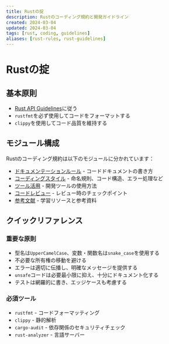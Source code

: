 ```yaml
---
title: Rustの掟
description: Rustのコーディング規約と開発ガイドライン
created: 2024-03-04
updated: 2024-03-04
tags: [rust, coding, guidelines]
aliases: [rust-rules, rust-guidelines]
---
```


# Rustの掟

## 基本原則

- [Rust API Guidelines](https://rust-lang.github.io/api-guidelines/)に従う
- `rustfmt`を必ず使用してコードをフォーマットする
- `clippy`を使用してコード品質を維持する

## モジュール構成

Rustのコーディング規約は以下のモジュールに分かれています：

- [ドキュメンテーションルール](rust/rustdoc.md) - コードドキュメントの書き方
- [コーディングスタイル](rust/ruststyle.md) - 命名規則、コード構造、エラー処理など
- [ツール活用](rust/rusttools.md) - 開発ツールの使用方法
- [コードレビュー](rust/rustreview.md) - レビュー時のチェックポイント
- [参考文献](rust/rustrefs.md) - 学習リソースと参考資料

## クイックリファレンス

### 重要な原則

- 型名は`UpperCamelCase`、変数・関数名は`snake_case`を使用する
- 不必要な所有権の移動を避ける
- エラーは適切に伝播し、明確なメッセージを提供する
- `unsafe`コードは必要最小限に抑え、十分にドキュメント化する
- テストは網羅的に書き、エッジケースも考慮する

### 必須ツール

- `rustfmt` - コードフォーマッティング
- `clippy` - 静的解析
- `cargo-audit` - 依存関係のセキュリティチェック
- `rust-analyzer` - 言語サーバー
